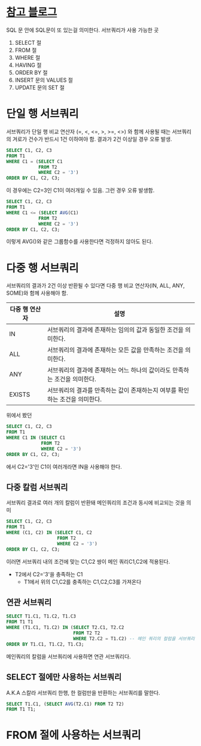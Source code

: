# [참고 블로그](https://mozi.tistory.com/233) 
SQL 문 안에 SQL문이 또 있는걸 의미한다.
서브쿼리가 사용 가능한 곳
1. SELECT 절
2. FROM 절
3. WHERE 절
4. HAVING 절
5. ORDER BY 절
6. INSERT 문의 VALUES 절
7. UPDATE 문의 SET 절
# 단일 행 서브쿼리
서브쿼리가 단일 행 비교 연산자 (=, <, <=, >, >=, <>) 와 함께 사용될 때는 서브쿼리의 겨로가 건수가 반드시 1건 이하여야 함.
결과가 2건 이상일 경우 오류 발생.
``` SQL
SELECT C1, C2, C3
FROM T1
WHERE C1 = (SELECT C1
            FROM T2
            WHERE C2 = '3')
ORDER BY C1, C2, C3;
```
이 경우에는 C2=3인 C1이 여러개일 수 있음. 그런 경우 오류 발생함.
```SQL
SELECT C1, C2, C3
FROM T1
WHERE C1 <= (SELECT AVG(C1)
            FROM T2
            WHERE C2 = '3')
ORDER BY C1, C2, C3;
```
이렇게 AVG()와 같은 그룹함수를 사용한다면 걱정하지 않아도 된다.
# 다중 행 서브쿼리
서브쿼리의 결과가 2건 이상 반환될 수 있다면 다중 행 비교 연산자(IN, ALL, ANY, SOME)와 함께 사용해야 함.

| 다중 행 연산자 | 설명 |
| ---- | ---- |
| IN | 서브쿼리의 결과에 존재하는 임의의 값과 동일한 조건을 의미한다. |
| ALL | 서브쿼리의 결과에 존재하는 모든 값을 만족하는 조건을 의미한다. |
| ANY | 서브쿼리의 결과에 존재하는 어느 하나의 값이라도 만족하는 조건을 의미한다. |
| EXISTS | 서브쿼리의 결과를 만족하는 값이 존재하는지 여부를 확인하는 조건을 의미한다. |
위에서 봤던
```SQL
SELECT C1, C2, C3
FROM T1
WHERE C1 IN (SELECT C1
             FROM T2
             WHERE C2 = '3')
ORDER BY C1, C2, C3;
```
에서 C2='3'인 C1이 여러개라면 IN을 사용해야 한다.
## 다중 칼럼 서브쿼리
서브쿼리 결과로 여러 개의 칼럼이 반환돼 메인쿼리의 조건과 동시에 비교되는 것을 의미
```SQL
SELECT C1, C2, C3
FROM T1
WHERE (C1, C2) IN (SELECT C1, C2
                   FROM T2
                   WHERE C2 = '3')
ORDER BY C1, C2, C3;
```
이러면 서브쿼리 내의 조건에 맞는 C1,C2 쌍이 메인 쿼리C1,C2에 적용된다.
- T2에서 C2='3'을 충족하는 C1
	- T1에서 위의 C1,C2를 충족하는 C1,C2,C3를 가져온다
## 연관 서브쿼리
```SQL
SELECT T1.C1, T1.C2, T1.C3 
FROM T1 T1 
WHERE (T1.C1, T1.C2) IN (SELECT T2.C1, T2.C2 
						 FROM T2 T2 
						 WHERE T2.C2 = T1.C2) -- 메인 쿼리의 컬럼을 서브쿼리에 사용 
ORDER BY T1.C1, T1.C2, T1.C3;
```
메인쿼리의 칼럼을 서브쿼리에 사용하면 연관 서브쿼리다.

## SELECT 절에만 사용하는 서브쿼리
A.K.A 스칼라 서브쿼리
한행, 한 컬럼만을 반환하는 서브쿼리를 말한다.
```SQL
SELECT T1.C1, (SELECT AVG(T2.C1) FROM T2 T2)
FROM T1 T1;
```
# FROM 절에 사용하는 서브쿼리